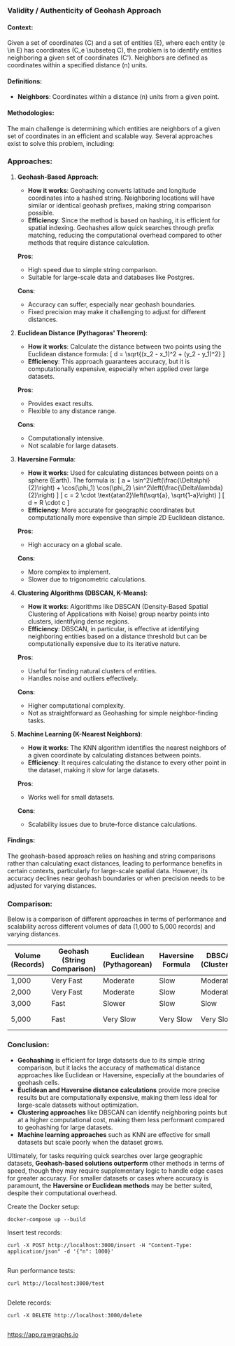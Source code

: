 ### Validity / Authenticity of Geohash Approach

#### **Context**:
Given a set of coordinates \(C\) and a set of entities \(E\), where each entity \(e \in E\) has coordinates \(C_e \subseteq C\), the problem is to identify entities neighboring a given set of coordinates \(C'\). Neighbors are defined as coordinates within a specified distance \(n\) units.

#### **Definitions**:
- **Neighbors**: Coordinates within a distance \(n\) units from a given point.
  
#### **Methodologies**:

The main challenge is determining which entities are neighbors of a given set of coordinates in an efficient and scalable way. Several approaches exist to solve this problem, including:

### **Approaches**:

1. **Geohash-Based Approach**:
   - **How it works**: Geohashing converts latitude and longitude coordinates into a hashed string. Neighboring locations will have similar or identical geohash prefixes, making string comparison possible.
   - **Efficiency**: Since the method is based on hashing, it is efficient for spatial indexing. Geohashes allow quick searches through prefix matching, reducing the computational overhead compared to other methods that require distance calculation.
   
   **Pros**:
   - High speed due to simple string comparison.
   - Suitable for large-scale data and databases like Postgres.
   
   **Cons**:
   - Accuracy can suffer, especially near geohash boundaries.
   - Fixed precision may make it challenging to adjust for different distances.

2. **Euclidean Distance (Pythagoras' Theorem)**:
   - **How it works**: Calculate the distance between two points using the Euclidean distance formula:
     \[
     d = \sqrt{(x_2 - x_1)^2 + (y_2 - y_1)^2}
     \]
   - **Efficiency**: This approach guarantees accuracy, but it is computationally expensive, especially when applied over large datasets.
   
   **Pros**:
   - Provides exact results.
   - Flexible to any distance range.
   
   **Cons**:
   - Computationally intensive.
   - Not scalable for large datasets.

3. **Haversine Formula**:
   - **How it works**: Used for calculating distances between points on a sphere (Earth). The formula is:
     \[
     a = \sin^2\left(\frac{\Delta\phi}{2}\right) + \cos(\phi_1) \cos(\phi_2) \sin^2\left(\frac{\Delta\lambda}{2}\right)
     \]
     \[
     c = 2 \cdot \text{atan2}\left(\sqrt{a}, \sqrt{1-a}\right)
     \]
     \[
     d = R \cdot c
     \]
   - **Efficiency**: More accurate for geographic coordinates but computationally more expensive than simple 2D Euclidean distance.
   
   **Pros**:
   - High accuracy on a global scale.
   
   **Cons**:
   - More complex to implement.
   - Slower due to trigonometric calculations.

4. **Clustering Algorithms (DBSCAN, K-Means)**:
   - **How it works**: Algorithms like DBSCAN (Density-Based Spatial Clustering of Applications with Noise) group nearby points into clusters, identifying dense regions.
   - **Efficiency**: DBSCAN, in particular, is effective at identifying neighboring entities based on a distance threshold but can be computationally expensive due to its iterative nature.
   
   **Pros**:
   - Useful for finding natural clusters of entities.
   - Handles noise and outliers effectively.
   
   **Cons**:
   - Higher computational complexity.
   - Not as straightforward as Geohashing for simple neighbor-finding tasks.

5. **Machine Learning (K-Nearest Neighbors)**:
   - **How it works**: The KNN algorithm identifies the nearest neighbors of a given coordinate by calculating distances between points.
   - **Efficiency**: It requires calculating the distance to every other point in the dataset, making it slow for large datasets.
   
   **Pros**:
   - Works well for small datasets.
   
   **Cons**:
   - Scalability issues due to brute-force distance calculations.

#### **Findings**:

The geohash-based approach relies on hashing and string comparisons rather than calculating exact distances, leading to performance benefits in certain contexts, particularly for large-scale spatial data. However, its accuracy declines near geohash boundaries or when precision needs to be adjusted for varying distances.

### **Comparison**:

Below is a comparison of different approaches in terms of performance and scalability across different volumes of data (1,000 to 5,000 records) and varying distances.

| **Volume (Records)** | **Geohash (String Comparison)** | **Euclidean (Pythagorean)** | **Haversine Formula** | **DBSCAN (Clustering)** | **KNN (ML-based)** |
|----------------------|---------------------------------|-----------------------------|------------------------|-------------------------|---------------------|
| 1,000                | Very Fast                      | Moderate                    | Slow                   | Moderate                | Slow                |
| 2,000                | Very Fast                      | Moderate                    | Slow                   | Moderate                | Slow                |
| 3,000                | Fast                           | Slower                      | Slow                   | Slow                    | Slower              |
| 5,000                | Fast                           | Very Slow                   | Very Slow              | Very Slow               | Very Slow           |

### **Conclusion**:

- **Geohashing** is efficient for large datasets due to its simple string comparison, but it lacks the accuracy of mathematical distance approaches like Euclidean or Haversine, especially at the boundaries of geohash cells.
- **Euclidean and Haversine distance calculations** provide more precise results but are computationally expensive, making them less ideal for large-scale datasets without optimization.
- **Clustering approaches** like DBSCAN can identify neighboring points but at a higher computational cost, making them less performant compared to geohashing for large datasets.
- **Machine learning approaches** such as KNN are effective for small datasets but scale poorly when the dataset grows.

Ultimately, for tasks requiring quick searches over large geographic datasets, **Geohash-based solutions outperform** other methods in terms of speed, though they may require supplementary logic to handle edge cases for greater accuracy. For smaller datasets or cases where accuracy is paramount, the **Haversine or Euclidean methods** may be better suited, despite their computational overhead.


Create the Docker setup:
```
docker-compose up --build

```
Insert test records:
```
curl -X POST http://localhost:3000/insert -H "Content-Type: application/json" -d '{"n": 1000}'


```
Run performance tests:
```
curl http://localhost:3000/test


```
Delete records:
```
curl -X DELETE http://localhost:3000/delete


```


https://app.rawgraphs.io